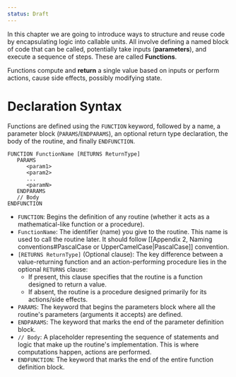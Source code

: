 ```yaml
---
status: Draft
---
```

In this chapter we are going to introduce ways to structure and reuse code by encapsulating logic into callable units. All involve defining a named block of code that can be called, potentially take inputs (**parameters**), and execute a sequence of steps. These are called **Functions**.

Functions compute and **return** a single value based on inputs or perform actions, cause side effects, possibly modifying state.

# Declaration Syntax
Functions are defined using the `FUNCTION` keyword, followed by a name, a parameter block (`PARAMS`/`ENDPARAMS`), an optional return type declaration, the body of the routine, and finally `ENDFUNCTION`.
```
FUNCTION FunctionName [RETURNS ReturnType]
   PARAMS
      <param1>
      <param2>
      ...
      <paramN>
   ENDPARAMS
   // Body
ENDFUNCTION
```

* `FUNCTION`: Begins the definition of any routine (whether it acts as a mathematical-like function or a procedure).
* `FunctionName`: The identifier (name) you give to the routine. This name is used to call the routine later. It should follow [[Appendix 2, Naming conventions#PascalCase or UpperCamelCase|PascalCase]] convention.
* `[RETURNS ReturnType]` (Optional clause): The key difference between a value-returning function and an action-performing procedure lies in the optional `RETURNS` clause:
   * If present, this clause specifies that the routine is a function designed to return a value.
   * If absent, the routine is a procedure designed primarily for its actions/side effects.
* `PARAMS`: The keyword that begins the parameters block where all the routine's parameters (arguments it accepts) are defined.
* `ENDPARAMS`: The keyword that marks the end of the parameter definition block.
* `// Body`: A placeholder representing the sequence of statements and logic that make up the routine's implementation. This is where computations happen, actions are performed.
* `ENDFUNCTION`: The keyword that marks the end of the entire function definition block.
